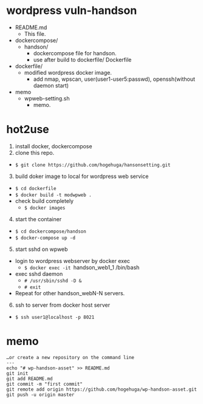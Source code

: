 # wordpress vuln-handson

- README.md
  - This file.
- dockercompose/
  - handson/
    - dockercompose file for handson.
    - use after build to dockerfile/ Dockerfile 
- dockerfile/
  - modified wordpress docker image.
    - add nmap, wpscan, user(user1-user5:passwd), openssh(without daemon start)
- memo
  - wpweb-setting.sh
    - memo.

# hot2use

1. install docker, dockercompose
2. clone this repo.
  - `$ git clone https://github.com/hogehuga/hansonsetting.git`
3. build doker image to local for wordpress web service
  - `$ cd dockerfile`
  - `$ docker build -t modwpweb .`
  - check build completely
    - `$ docker images`
4. start the container
  - `$ cd dockercompose/handson`
  - `$ docker-compose up -d`
5. start sshd on wpweb
  - login to wordpress webserver by docker exec
    - `$ docker exec -it `handson_web1_1 /bin/bash
  - exec sshd daemon
    - `# /usr/sbin/sshd -D &`
    - `# exit`
  - Repeat for other handson_webN-N servers.
6. ssh to server from docker host server
  - `$ ssh user1@localhost -p 8021`


# memo

```
…or create a new repository on the command line
---
echo "# wp-handson-asset" >> README.md
git init
git add README.md
git commit -m "first commit"
git remote add origin https://github.com/hogehuga/wp-handson-asset.git
git push -u origin master
```
